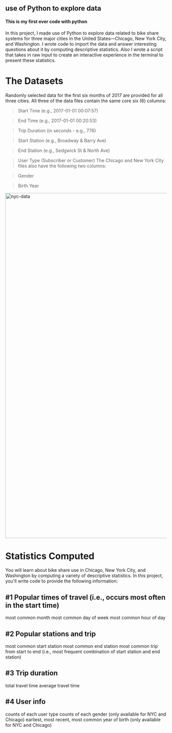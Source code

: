 ## use of Python to explore data

#### This is my first ever code with python

In this project, I made use of Python to explore data related to bike share systems for three major cities in the United States—Chicago, New York City, and Washington. I wrote code to import the data and answer interesting questions about it by computing descriptive statistics. Also I wrote a script that takes in raw input to create an interactive experience in the terminal to present these statistics.

# The Datasets
Randomly selected data for the first six months of 2017 are provided for all three cities. All three of the data files contain the same core six (6) columns:

> Start Time (e.g., 2017-01-01 00:07:57)

> End Time (e.g., 2017-01-01 00:20:53)

> Trip Duration (in seconds - e.g., 776)

> Start Station (e.g., Broadway & Barry Ave)

> End Station (e.g., Sedgwick St & North Ave)

> User Type (Subscriber or Customer)
The Chicago and New York City files also have the following two columns:

> Gender

> Birth Year
<img width="1076" alt="nyc-data" src="https://user-images.githubusercontent.com/76117137/140665434-b8f73d28-c1cf-4031-98c1-8f4934e577c4.png">

# Statistics Computed
You will learn about bike share use in Chicago, New York City, and Washington by computing a variety of descriptive statistics. In this project, you'll write code to provide the following information:

## #1 Popular times of travel (i.e., occurs most often in the start time)
most common month
most common day of week
most common hour of day

## #2 Popular stations and trip
most common start station
most common end station
most common trip from start to end (i.e., most frequent combination of start station and end station)

## #3 Trip duration
total travel time
average travel time

## #4 User info
counts of each user type
counts of each gender (only available for NYC and Chicago)
earliest, most recent, most common year of birth (only available for NYC and Chicago)
